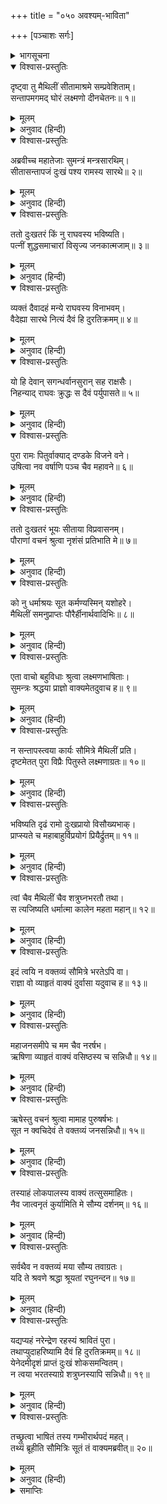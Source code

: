 +++
title = "०५० अवश्यम्-भाविता"

+++
[पञ्चाशः सर्गः]



<details><summary>भागसूचना</summary>

50. लक्ष्मण और सुमन्त्रकी बातचीत
</details>

<details open><summary>विश्वास-प्रस्तुतिः</summary>

दृष्ट्वा तु मैथिलीं सीतामाश्रमे सम्प्रवेशिताम्।  
सन्तापमगमद् घोरं लक्ष्मणो दीनचेतनः॥ १॥
</details>

<details><summary>मूलम्</summary>

दृष्ट्वा तु मैथिलीं सीतामाश्रमे सम्प्रवेशिताम्।  
सन्तापमगमद् घोरं लक्ष्मणो दीनचेतनः॥ १॥
</details>

<details><summary>अनुवाद (हिन्दी)</summary>

मिथिलेशकुमारी सीताका मुनिके आश्रममें प्रवेश हो गया, यह देखकर लक्ष्मण मन-ही-मन बहुत दुःखी हुए। उन्हें घोर संताप हुआ॥ १॥
</details>

<details open><summary>विश्वास-प्रस्तुतिः</summary>

अब्रवीच्च महातेजाः सुमन्त्रं मन्त्रसारथिम्।  
सीतासन्तापजं दुःखं पश्य रामस्य सारथे॥ २॥
</details>

<details><summary>मूलम्</summary>

अब्रवीच्च महातेजाः सुमन्त्रं मन्त्रसारथिम्।  
सीतासन्तापजं दुःखं पश्य रामस्य सारथे॥ २॥
</details>

<details><summary>अनुवाद (हिन्दी)</summary>

उस समय महातेजस्वी लक्ष्मण मन्त्रणामें सहायता देनेवाले सारथि सुमन्त्रसे बोले—‘सूत! देखो तो सही, श्रीरामको अभीसे सीताजीके विरहजनित संतापका कष्ट भोगना पड़ रहा है॥ २॥
</details>

<details open><summary>विश्वास-प्रस्तुतिः</summary>

ततो दुःखतरं किं नु राघवस्य भविष्यति।  
पत्नीं शुद्धसमाचारां विसृज्य जनकात्मजाम्॥ ३॥
</details>

<details><summary>मूलम्</summary>

ततो दुःखतरं किं नु राघवस्य भविष्यति।  
पत्नीं शुद्धसमाचारां विसृज्य जनकात्मजाम्॥ ३॥
</details>

<details><summary>अनुवाद (हिन्दी)</summary>

‘भला, श्रीरघुनाथजीको इससे बढ़कर दुःख क्या होगा कि उन्हें अपनी पवित्र आचरणवाली धर्मपत्नी जनककिशोरी सीताका परित्याग करना पड़ा॥ ३॥
</details>

<details open><summary>विश्वास-प्रस्तुतिः</summary>

व्यक्तं दैवादहं मन्ये राघवस्य विनाभवम्।  
वैदेह्या सारथे नित्यं दैवं हि दुरतिक्रमम्॥ ४॥
</details>

<details><summary>मूलम्</summary>

व्यक्तं दैवादहं मन्ये राघवस्य विनाभवम्।  
वैदेह्या सारथे नित्यं दैवं हि दुरतिक्रमम्॥ ४॥
</details>

<details><summary>अनुवाद (हिन्दी)</summary>

‘सारथे! रघुनाथजीको सीताका जो यह नित्य वियोग प्राप्त हुआ है, इसमें मैं दैवको ही कारण मानता हूँ; क्योंकि दैवका विधान दुर्लङ्‍घ्य होता है॥ ४॥
</details>

<details open><summary>विश्वास-प्रस्तुतिः</summary>

यो हि देवान् सगन्धर्वानसुरान् सह राक्षसैः।  
निहन्याद् राघवः क्रुद्धः स दैवं पर्युपासते॥ ५॥
</details>

<details><summary>मूलम्</summary>

यो हि देवान् सगन्धर्वानसुरान् सह राक्षसैः।  
निहन्याद् राघवः क्रुद्धः स दैवं पर्युपासते॥ ५॥
</details>

<details><summary>अनुवाद (हिन्दी)</summary>

‘जो श्रीरघुनाथजी कुपित होनेपर देवताओं, गन्धर्वों तथा राक्षसोंसहित असुरोंका भी संहार कर सकते हैं, वे ही दैवकी उपासना कर रहे हैं (उसका निवारण नहीं कर पा रहे हैं)॥ ५॥
</details>

<details open><summary>विश्वास-प्रस्तुतिः</summary>

पुरा रामः पितुर्वाक्याद् दण्डके विजने वने।  
उषित्वा नव वर्षाणि पञ्च चैव महावने॥ ६॥
</details>

<details><summary>मूलम्</summary>

पुरा रामः पितुर्वाक्याद् दण्डके विजने वने।  
उषित्वा नव वर्षाणि पञ्च चैव महावने॥ ६॥
</details>

<details><summary>अनुवाद (हिन्दी)</summary>

‘पहले श्रीरामचन्द्रजीको पिताके कहनेसे चौदह वर्षोंतक विशाल एवं निर्जन दण्डकवनमें रहना पड़ा है॥
</details>

<details open><summary>विश्वास-प्रस्तुतिः</summary>

ततो दुःखतरं भूयः सीताया विप्रवासनम्।  
पौराणां वचनं श्रुत्वा नृशंसं प्रतिभाति मे॥ ७॥
</details>

<details><summary>मूलम्</summary>

ततो दुःखतरं भूयः सीताया विप्रवासनम्।  
पौराणां वचनं श्रुत्वा नृशंसं प्रतिभाति मे॥ ७॥
</details>

<details><summary>अनुवाद (हिन्दी)</summary>

‘अब उससे भी बढ़कर दुःखकी बात यह हुई कि उन्हें सीताजीको निर्वासित करना पड़ा। परंतु पुरवासियोंकी बात सुनकर ऐसा कर बैठना मुझे अत्यन्त निर्दयतापूर्ण कर्म जान पड़ता है॥ ७॥
</details>

<details open><summary>विश्वास-प्रस्तुतिः</summary>

को नु धर्माश्रयः सूत कर्मण्यस्मिन् यशोहरे।  
मैथिलीं समनुप्राप्तः पौरैर्हीनार्थवादिभिः॥ ८॥
</details>

<details><summary>मूलम्</summary>

को नु धर्माश्रयः सूत कर्मण्यस्मिन् यशोहरे।  
मैथिलीं समनुप्राप्तः पौरैर्हीनार्थवादिभिः॥ ८॥
</details>

<details><summary>अनुवाद (हिन्दी)</summary>

‘सूत! सीताजीके विषयमें अन्यायपूर्ण बात कहनेवाले इन पुरवासियोंके कारण ऐसे कीर्तिनाशक कर्ममें प्रवृत्त होकर श्रीरामचन्द्रजीने किस धर्मराशिका उपार्जन कर लिया है?’॥ ८॥
</details>

<details open><summary>विश्वास-प्रस्तुतिः</summary>

एता वाचो बहुविधाः श्रुत्वा लक्ष्मणभाषिताः।  
सुमन्त्रः श्रद्धया प्राज्ञो वाक्यमेतदुवाच ह॥ ९॥
</details>

<details><summary>मूलम्</summary>

एता वाचो बहुविधाः श्रुत्वा लक्ष्मणभाषिताः।  
सुमन्त्रः श्रद्धया प्राज्ञो वाक्यमेतदुवाच ह॥ ९॥
</details>

<details><summary>अनुवाद (हिन्दी)</summary>

लक्ष्मणकी कही हुई इन अनेक प्रकारकी बातोंको सुनकर बुद्धिमान् सुमन्त्रने श्रद्धापूर्वक ये वचन कहे—
</details>

<details open><summary>विश्वास-प्रस्तुतिः</summary>

न सन्तापस्त्वया कार्यः सौमित्रे मैथिलीं प्रति।  
दृष्टमेतत् पुरा विप्रैः पितुस्ते लक्ष्मणाग्रतः॥ १०॥
</details>

<details><summary>मूलम्</summary>

न सन्तापस्त्वया कार्यः सौमित्रे मैथिलीं प्रति।  
दृष्टमेतत् पुरा विप्रैः पितुस्ते लक्ष्मणाग्रतः॥ १०॥
</details>

<details><summary>अनुवाद (हिन्दी)</summary>

‘सुमित्रानन्दन! मिथिलेशकुमारी सीताके विषयमें आपको संतप्त नहीं होना चाहिये। लक्ष्मण! यह बात ब्राह्मणोंने आपके पिताजीके सामने ही जान ली थी॥ १०॥
</details>

<details open><summary>विश्वास-प्रस्तुतिः</summary>

भविष्यति दृढं रामो दुःखप्रायो विसौख्यभाक्।  
प्राप्स्यते च महाबाहुर्विप्रयोगं प्रियैर्द्रुतम्॥ ११॥
</details>

<details><summary>मूलम्</summary>

भविष्यति दृढं रामो दुःखप्रायो विसौख्यभाक्।  
प्राप्स्यते च महाबाहुर्विप्रयोगं प्रियैर्द्रुतम्॥ ११॥
</details>

<details><summary>अनुवाद (हिन्दी)</summary>

‘उन दिनों दुर्वासाजीने कहा था कि ‘श्रीराम निश्चय ही अधिक दुःख उठायेंगे। प्रायः उनका सौख्य छिन जायगा। महाबाहु श्रीरामको शीघ्र ही अपने प्रियजनोंसे वियोग प्राप्त होगा॥ ११॥
</details>

<details open><summary>विश्वास-प्रस्तुतिः</summary>

त्वां चैव मैथिलीं चैव शत्रुघ्नभरतौ तथा।  
स त्यजिष्यति धर्मात्मा कालेन महता महान्॥ १२॥
</details>

<details><summary>मूलम्</summary>

त्वां चैव मैथिलीं चैव शत्रुघ्नभरतौ तथा।  
स त्यजिष्यति धर्मात्मा कालेन महता महान्॥ १२॥
</details>

<details><summary>अनुवाद (हिन्दी)</summary>

‘सुमित्राकुमार! धर्मात्मा महापुरुष श्रीराम दीर्घकाल बीतते-बीतते तुमको, मिथिलेशकुमारीको तथा भरत और शत्रुघ्नको भी त्याग देंगे॥ १२॥
</details>

<details open><summary>विश्वास-प्रस्तुतिः</summary>

इदं त्वयि न वक्तव्यं सौमित्रे भरतेऽपि वा।  
राज्ञा वो व्याहृतं वाक्यं दुर्वासा यदुवाच ह॥ १३॥
</details>

<details><summary>मूलम्</summary>

इदं त्वयि न वक्तव्यं सौमित्रे भरतेऽपि वा।  
राज्ञा वो व्याहृतं वाक्यं दुर्वासा यदुवाच ह॥ १३॥
</details>

<details><summary>अनुवाद (हिन्दी)</summary>

‘दुर्वासाने जो बात कही थी, उसे महाराज दशरथने तुमसे, शत्रुघ्नसे और भरतसे भी कहनेकी मनाही कर दी थी॥ १३॥
</details>

<details open><summary>विश्वास-प्रस्तुतिः</summary>

महाजनसमीपे च मम चैव नरर्षभ।  
ऋषिणा व्याहृतं वाक्यं वसिष्ठस्य च सन्निधौ॥ १४॥
</details>

<details><summary>मूलम्</summary>

महाजनसमीपे च मम चैव नरर्षभ।  
ऋषिणा व्याहृतं वाक्यं वसिष्ठस्य च सन्निधौ॥ १४॥
</details>

<details><summary>अनुवाद (हिन्दी)</summary>

‘नरश्रेष्ठ! दुर्वासा मुनिने बहुत बड़े जनसमुदायके समीप मेरे समक्ष तथा महर्षि वसिष्ठके निकट वह बात कही थी॥ १४॥
</details>

<details open><summary>विश्वास-प्रस्तुतिः</summary>

ऋषेस्तु वचनं श्रुत्वा मामाह पुरुषर्षभः।  
सूत न क्वचिदेवं ते वक्तव्यं जनसन्निधौ॥ १५॥
</details>

<details><summary>मूलम्</summary>

ऋषेस्तु वचनं श्रुत्वा मामाह पुरुषर्षभः।  
सूत न क्वचिदेवं ते वक्तव्यं जनसन्निधौ॥ १५॥
</details>

<details><summary>अनुवाद (हिन्दी)</summary>

‘दुर्वासा मुनिकी वह बात सुनकर पुरुषप्रवर दशरथने मुझसे कहा था कि ‘सूत! तुम्हें दूसरे लोगोंके सामने इस तरहकी बात नहीं कहनी चाहिये’॥ १५॥
</details>

<details open><summary>विश्वास-प्रस्तुतिः</summary>

तस्याहं लोकपालस्य वाक्यं तत्सुसमाहितः।  
नैव जात्वनृतं कुर्यामिति मे सौम्य दर्शनम्॥ १६॥
</details>

<details><summary>मूलम्</summary>

तस्याहं लोकपालस्य वाक्यं तत्सुसमाहितः।  
नैव जात्वनृतं कुर्यामिति मे सौम्य दर्शनम्॥ १६॥
</details>

<details><summary>अनुवाद (हिन्दी)</summary>

‘सौम्य! उन लोकपालक दशरथके उस वाक्यको मैं झूठा न करूँ’ यह मेरा संकल्प है। इसके लिये मैं सदा सावधान रहता हूँ॥ १६॥
</details>

<details open><summary>विश्वास-प्रस्तुतिः</summary>

सर्वथैव न वक्तव्यं मया सौम्य तवाग्रतः।  
यदि ते श्रवणे श्रद्धा श्रूयतां रघुनन्दन॥ १७॥
</details>

<details><summary>मूलम्</summary>

सर्वथैव न वक्तव्यं मया सौम्य तवाग्रतः।  
यदि ते श्रवणे श्रद्धा श्रूयतां रघुनन्दन॥ १७॥
</details>

<details><summary>अनुवाद (हिन्दी)</summary>

‘सौम्य रघुनन्दन! यद्यपि यह बात मुझे आपके सामने सर्वथा ही नहीं कहनी चाहिये, तथापि यदि आपके मनमें यह सुननेके लिये श्रद्धा (उत्सुकता) हो तो सुनिये॥ १७॥
</details>

<details open><summary>विश्वास-प्रस्तुतिः</summary>

यद्यप्यहं नरेन्द्रेण रहस्यं श्रावितं पुरा।  
तथाप्युदाहरिष्यामि दैवं हि दुरतिक्रमम्॥ १८॥  
येनेदमीदृशं प्राप्तं दुःखं शोकसमन्वितम्।  
न त्वया भरतस्याग्रे शत्रुघ्नस्यापि सन्निधौ॥ १९॥
</details>

<details><summary>मूलम्</summary>

यद्यप्यहं नरेन्द्रेण रहस्यं श्रावितं पुरा।  
तथाप्युदाहरिष्यामि दैवं हि दुरतिक्रमम्॥ १८॥  
येनेदमीदृशं प्राप्तं दुःखं शोकसमन्वितम्।  
न त्वया भरतस्याग्रे शत्रुघ्नस्यापि सन्निधौ॥ १९॥
</details>

<details><summary>अनुवाद (हिन्दी)</summary>

‘यद्यपि पूर्वकालमें महाराजने इस रहस्यको दूसरोंपर प्रकट न करनेके लिये आदेश दिया था, तथापि आज मैं वह बात कहूँगा। दैवके विधानको लाँघना बहुत कठिन है; जिससे यह दुःख और शोक प्राप्त हुआ है। भैया! तुम्हें भी भरत और शत्रुघ्नके सामने यह बात नहीं कहनी चाहिये’॥ १८-१९॥
</details>

<details open><summary>विश्वास-प्रस्तुतिः</summary>

तच्छ्रुत्वा भाषितं तस्य गम्भीरार्थपदं महत्।  
तथ्यं ब्रूहीति सौमित्रिः सूतं तं वाक्यमब्रवीत्॥ २०॥
</details>

<details><summary>मूलम्</summary>

तच्छ्रुत्वा भाषितं तस्य गम्भीरार्थपदं महत्।  
तथ्यं ब्रूहीति सौमित्रिः सूतं तं वाक्यमब्रवीत्॥ २०॥
</details>

<details><summary>अनुवाद (हिन्दी)</summary>

सुमन्त्रका यह गम्भीर भाषण सुनकर सुमित्राकुमार लक्ष्मणने कहा—‘सुमन्त्रजी! जो सच्ची बात हो, उसे आप अवश्य कहिये’॥ २०॥
</details>

<details><summary>समाप्तिः</summary>

इत्यार्षे श्रीमद्रामायणे वाल्मीकीये आदिकाव्ये उत्तरकाण्डे पञ्चाशः सर्गः॥ ५०॥  
इस प्रकार श्रीवाल्मीकिनिर्मित आर्षरामायण आदिकाव्यके उत्तरकाण्डमें पचासवाँ सर्ग पूरा हुआ॥ ५०॥
</details>

